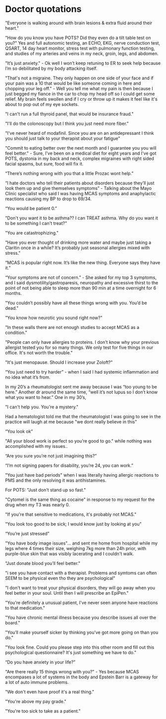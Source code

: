 # Doctor quotations

"Everyone is walking around with brain lesions & extra fluid around their heart."

"How do you know you have POTS? Did they even do a tilt table test on you?" Yes and full autonomic testing, an ECHO, EKG, nerve conduction test, QSART, 14 day heart monitor, stress test with pulmonary function testing, and studies of my arteries and veins in my neck, groin, legs, and abdomen.

"It’s just anxiety." - Ok well I won’t keep retuning to ER to seek help because I’m so debilitated by my body attacking itself.

"That's not a migraine. They only happen on one side of your face and if your pain was a 10 that would be like someone coming in here and chopping your leg off." - Well you tell me what my pain is then because I just begged my fiance in the car to chop my head off so I could get some relief. My brain feels swollen and if I cry or throw up it makes it feel like it's about to pop out of my eye sockets.
    
"I can't run a full thyroid panel, that would be insurance fraud."

"I'll do the colonoscopy but I think you just need more fiber."

"I've never heard of modafinil. Since you are on an antidepressant I think you should just talk to your therapist about your fatigue"

"Commit to eating better over the next month and I guarantee you you will feel better." - Sure, I've been on a medical diet for eight years and I've got POTS, dystonia in my back and neck, complex migraines with right sided facial spasms, but sure, food will fix it.

“There’s nothing wrong with you that a little Prozac wont help.”

“I hate doctors who tell their patients about disorders because they’ll just look them up and give themselves symptoms” - Talking about the Mayo Clinic specialist who said I was having MCAS symptoms and anaphylactic reactions causing my BP to drop to 69/34.

“You would be patient 0.”

"Don't you want it to be asthma?? I can TREAT asthma. Why do you want it to be something I can't treat?"

"You are catastrophizing."

"Have you ever thought of drinking more water and maybe just taking a Claritin once in a while? It’s probably just seasonal allergies mixed with stress."

“MCAS is popular right now. It’s like the new thing. Everyone says they have it.”

“Your symptoms are not of concern.” - She asked for my top 3 symptoms, and I said dysmotility/gastroparesis, neuropathy and excessive thirst to the point of not being able to sleep more than 90 min at a time overnight for 6 months.

"You couldn’t possibly have all these things wrong with you. You’d be dead."

"You know how neurotic you sound right now?"

"In these walls there are not enough studies to accept MCAS as a condition."

"People can only have allergies to proteins. I don't know why your previous allergist tested you for so many things. We only test for five things in our office. It's not worth the trouble."

"It's just menopause. Should I increase your Zoloft?"

“You just need to try harder” - when I said I had systemic inflammation and no idea what it’s from.

In my 20’s a rheumatologist sent me away because I was “too young to be here.”
Another dr around the same time, “well it’s not lupus so I don’t know what you want to hear.”
One in my 30’s, 

"I can't help you. You're a mystery."

Had a hematologist told me that the rheumatologist I was going to see in the practice will laugh at me because "we dont really believe in this"

“You look ok”

"All your blood work is perfect so you’re good to go." while nothing was accomplished with my issues..

“Are you sure you’re not just imagining this?”

“I’m not signing papers for disability, you’re 24, you can work.”

"You just have bad periods" when I was literally having allergic reactions to PMS and the only resolving it was antihistamines.

For POTS: "Just don't stand up so fast."

"Cytomel is the same thing as cocaine" in response to my request for the drug when my T3 was nearly 0.

"If you're that sensitive to medications, it's probably not MCAS."

"You look too good to be sick; I would know just by looking at you"

“You’re just stressed”

"You have body image issues"... and sent me home from hospital while my legs where 4 times their size, weighing 7kg more than 24h prior, with purple-blue skin that was visibly lacerating and I couldn't walk.

"Just donate blood you’ll feel better."

"i see you have contact with a therapist. Problems and symtoms can often SEEM to be physical even tho they are psychological" 

"I don't want to treat your physical disorders, they will go away when you feel better in your soul. Until then I will prescribe an EpiPen."

"You're definitely a unusual patient, I've never seen anyone have reactions to that medication."

"You have chronic mental illness because you describe issues all over the board."

"You’ll make yourself sicker by thinking you’ve got more going on than you do."

"You look fine. Could you please step into this other room and fill out this psychological questionnaire? It's just something we have to do."

“Do you have anxiety in your life?”

"Are there really 15 things wrong with you?" - Yes because MCAS encompases a lot of systems in the body and Epstein Barr is a gateway for a lot of auto immune problems.

"We don't even have proof it's a real thing."

"You're above my pay grade."

"You're too sick to take as a patient."
